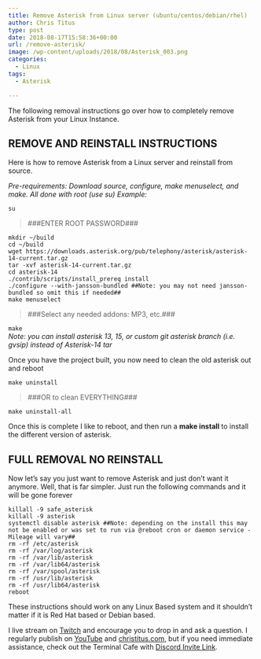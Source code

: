 ```yaml
---
title: Remove Asterisk from Linux server (ubuntu/centos/debian/rhel)
author: Chris Titus
type: post
date: 2018-08-17T15:58:36+00:00
url: /remove-asterisk/
image: /wp-content/uploads/2018/08/Asterisk_003.png
categories:
  - Linux
tags:
  - Asterisk

---
```

The following removal instructions go over how to completely remove Asterisk from your Linux Instance. <!--more-->

## REMOVE AND REINSTALL INSTRUCTIONS

Here is how to remove Asterisk from a Linux server and reinstall from source.
  
_Pre-requirements: Download source, configure, make menuselect, and make. All done with root (use su) Example:_
  
`su`
> ###ENTER ROOT PASSWORD###

```
mkdir ~/build
cd ~/build
wget https://downloads.asterisk.org/pub/telephony/asterisk/asterisk-14-current.tar.gz
tar -xvf asterisk-14-current.tar.gz
cd asterisk-14
./contrib/scripts/install_prereq install
./configure --with-jansson-bundled ##Note: you may not need jansson-bundled so omit this if needed##
make menuselect
```
> ###Select any needed addons: MP3, etc.###

`make`  
_Note: you can install asterisk 13, 15, or custom git asterisk branch (i.e. gvsip) instead of Asterisk-14 tar_
  
Once you have the project built, you now need to clean the old asterisk out and reboot
  
`make uninstall`
> ###OR to clean EVERYTHING###

`make uninstall-all`
  
Once this is complete I like to reboot, and then run a **make install** to install the different version of asterisk.

## FULL REMOVAL NO REINSTALL

Now let&#8217;s say you just want to remove Asterisk and just don&#8217;t want it anymore. Well, that is far simpler. Just run the following commands and it will be gone forever
  
```
killall -9 safe_asterisk
killall -9 asterisk
systemctl disable asterisk ##Note: depending on the install this may not be enabled or was set to run via @reboot cron or daemon service - Mileage will vary##
rm -rf /etc/asterisk
rm -rf /var/log/asterisk
rm -rf /var/lib/asterisk
rm -rf /var/lib64/asterisk
rm -rf /var/spool/asterisk
rm -rf /usr/lib/asterisk
rm -rf /usr/lib64/asterisk
reboot
```

These instructions should work on any Linux Based system and it shouldn&#8217;t matter if it is Red Hat based or Debian based. 

I live stream on [Twitch][1] and encourage you to drop in and ask a question. I regularly publish on [YouTube][2] and [christitus.com][3], but if you need immediate assistance, check out the Terminal Cafe with [Discord Invite Link][4].

 [1]: https://twitch.tv/christitustech
 [2]: https://www.youtube.com/c/ChrisTitusTech
 [3]: https://christitus.com/
 [4]: https://christitus.com/discord
